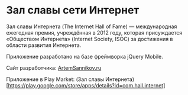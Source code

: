 # Зал славы сети Интернет

Зал славы Интернета (The Internet Hall of Fame) — международная ежегодная премия, учреждённая в 2012 году, которая присуждается «Обществом Интернета» (Internet Society, ISOC) за достижения в области развития Интернета.

Приложение разработано на базе фреймворка jQuery Mobile.

Сайт разработчика: [ArtemSannikov.ru](http://artemsannikov.ru)

Приложение в Play Market: (Зал славы Интернета)[https://play.google.com/store/apps/details?id=com.hall.internet]